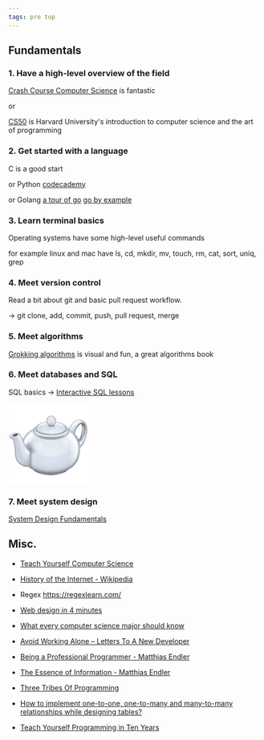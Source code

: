 ```yaml
---
tags: pro top
---
```


## Fundamentals 

### 1. Have a high-level overview of the field 

[Crash Course Computer Science](https://www.youtube.com/playlist?list=PL8dPuuaLjXtNlUrzyH5r6jN9ulIgZBpdo) is fantastic 

or 

[CS50](https://www.youtube.com/playlist?list=PLhQjrBD2T381L3iZyDTxRwOBuUt6m1FnW) is Harvard University's introduction to computer science and the art of programming

### 2. Get started with a language

C is a good start

or Python [codecademy](https://www.codecademy.com/learn/learn-python) 

or Golang [a tour of go](https://go.dev/tour/welcome/1) [go by example](https://gobyexample.com/)

### 3. Learn terminal basics 

Operating systems have some high-level useful commands 

for example linux and mac have ls, cd, mkdir, mv, touch, rm, cat, sort, uniq, grep

### 4. Meet version control 

Read a bit about git and basic pull request workflow. 

-> git clone, add, commit, push, pull request, merge 

### 5. Meet algorithms 

[Grokking algorithms](http://93.174.95.29/main/9F2B390517083CF4485BA524B80815F5) is visual and fun, a great algorithms book  

### 6. Meet databases and SQL 

SQL basics -> [Interactive SQL lessons](https://sqlbolt.com/) 
   
<a href="https://developer.mozilla.org/en-US/docs/Web/HTTP/Status/418">
<img src="/static/img/teapot.png">
</a>

### 7. Meet system design 

[System Design Fundamentals](https://www.youtube.com/watch?v=lX4CrbXMsNQ&list=PLCRMIe5FDPsd0gVs500xeOewfySTsmEjf&pp=iAQB)


## Misc. 

* [Teach Yourself Computer Science](https://teachyourselfcs.com/)

* [History of the Internet - Wikipedia](https://en.wikipedia.org/wiki/History_of_the_Internet)
  
* Regex <https://regexlearn.com/>

* [Web design in 4 minutes](https://jgthms.com/web-design-in-4-minutes/)

* [What every computer science major should know](http://matt.might.net/articles/what-cs-majors-should-know/)

* [Avoid Working Alone – Letters To A New Developer](https://letterstoanewdeveloper.com/2019/06/24/avoid-working-alone/)

* [Being a Professional Programmer - Matthias Endler](https://endler.dev/2017/professional-programming/)

* [The Essence of Information - Matthias Endler](https://endler.dev/2017/the-essence-of-information/)
  
* [Three Tribes Of Programming](https://josephg.com/blog/3-tribes/)

* [How to implement one-to-one, one-to-many and many-to-many relationships while designing tables?](https://stackoverflow.com/questions/7296846/how-to-implement-one-to-one-one-to-many-and-many-to-many-relationships-while-de)

* [Teach Yourself Programming in Ten Years](http://norvig.com/21-days.html)
